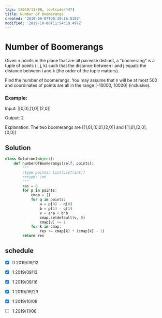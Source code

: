 ```yaml
---
tags: [2019/11/08, leetcode/447]
title: Number of Boomerangs
created: '2019-09-07T08:39:16.819Z'
modified: '2019-10-08T11:54:19.497Z'
---
```


# Number of Boomerangs

Given n points in the plane that are all pairwise distinct, a "boomerang" is a tuple of points (i, j, k) such that the distance between i and j equals the distance between i and k (the order of the tuple matters).

Find the number of boomerangs. You may assume that n will be at most 500 and coordinates of points are all in the range [-10000, 10000] (inclusive).

### Example:

Input:
[[0,0],[1,0],[2,0]]

Output:
2

Explanation:
The two boomerangs are [[1,0],[0,0],[2,0]] and [[1,0],[2,0],[0,0]]

## Solution

```python
class Solution(object):
    def numberOfBoomerangs(self, points):
        """
        :type points: List[List[int]]
        :rtype: int
        """
        res = 0
        for p in points:
            cmap = {}
            for q in points:
                a = p[0] - q[0]
                b = p[1] - q[1]
                v = a*a + b*b
                cmap.setdefault(v, 0)
                cmap[v] += 1
            for k in cmap:
                res += cmap[k] * (cmap[k] - 1)
        return res
```


## schedule

* [x] 0 2019/09/12
* [x] 1 2019/09/13
* [x] 1 2019/09/16
* [x] 1 2019/09/23
* [x] 1 2019/10/08
* [ ] 1 2019/11/08

